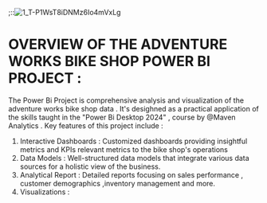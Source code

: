 ;::![1_T-P1WsT8iDNMz6Io4mVxLg](https://github.com/poulami433/Adventure-Works-bike-shop-power-bi-project/assets/171598364/8cb0f4de-077a-4109-bdbe-cfdc2d844a44)
# OVERVIEW OF THE ADVENTURE WORKS BIKE SHOP POWER BI PROJECT :

The Power Bi Project is comprehensive analysis and visualization of the adventure works bike shop data . It's desighned as a practical application of the skills taught in the "Power Bi Desktop 2024" , course by @Maven Analytics  . Key features of this project include :

1. Interactive Dashboards : Customized dashboards providing insightful metrics and KPIs relevant metrics to the bike shop's operations
2. Data Models : Well-structured data models that integrate various data sources for a holistic view of the business.
3. Analytical Report : Detailed reports focusing on sales performance , customer demographics ,inventory management and more.
4. Visualizations : 
